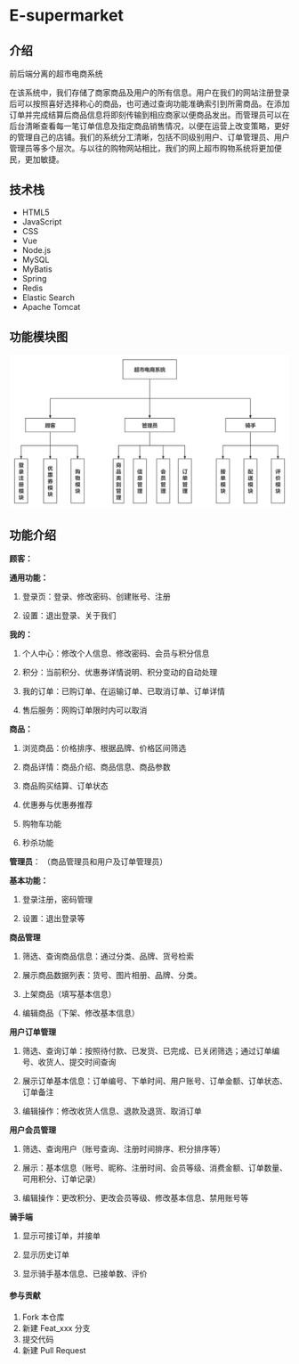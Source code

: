 # E-supermarket

## 介绍
前后端分离的超市电商系统

在该系统中，我们存储了商家商品及用户的所有信息。用户在我们的网站注册登录后可以按照喜好选择称心的商品，也可通过查询功能准确索引到所需商品。在添加订单并完成结算后商品信息将即刻传输到相应商家以便商品发出。而管理员可以在后台清晰查看每一笔订单信息及指定商品销售情况，以便在运营上改变策略，更好的管理自己的店铺。我们的系统分工清晰，包括不同级别用户、订单管理员、用户管理员等多个层次。与以往的购物网站相比，我们的网上超市购物系统将更加便民，更加敏捷。

## 技术栈

- HTML5
- JavaScript
- CSS
- Vue
- Node.js
- MySQL
- MyBatis
- Spring
- Redis
- Elastic Search
- Apache Tomcat

## 功能模块图



![功能模块图](structure.png)



## 功能介绍

**顾客：**

**通用功能：**

1. 登录页：登录、修改密码、创建账号、注册

2.  设置：退出登录、关于我们

**我的：**

1. 个人中心：修改个人信息、修改密码、会员与积分信息

2. 积分：当前积分、优惠券详情说明、积分变动的自动处理

3. 我的订单：已购订单、在运输订单、已取消订单、订单详情

4. 售后服务：网购订单限时内可以取消

**商品：**

1. 浏览商品：价格排序、根据品牌、价格区间筛选

2. 商品详情：商品介绍、商品信息、商品参数

3. 商品购买结算、订单状态

4. 优惠券与优惠券推荐

5. 购物车功能

6. 秒杀功能

**管理员**： （商品管理员和用户及订单管理员）

**基本功能：**

1. 登录注册，密码管理

2. 设置：退出登录等

**商品管理**

1. 筛选、查询商品信息：通过分类、品牌、货号检索 

2. 展示商品数据列表：货号、图片相册、品牌、分类。

3. 上架商品（填写基本信息）

4. 编辑商品（下架、修改基本信息）

**用户订单管理**

1. 筛选、查询订单：按照待付款、已发货、已完成、已关闭筛选；通过订单编号、收货人、提交时间查询

2. 展示订单基本信息：订单编号、下单时间、用户账号、订单金额、订单状态、订单备注

3. 编辑操作：修改收货人信息、退款及退货、取消订单

**用户会员管理**

1. 筛选、查询用户（账号查询、注册时间排序、积分排序等）

2. 展示：基本信息（账号、昵称、注册时间、会员等级、消费金额、订单数量、可用积分、订单记录）

3. 编辑操作：更改积分、更改会员等级、修改基本信息、禁用账号等

**骑手端**

1. 显示可接订单，并接单

2.  显示历史订单

3.  显示骑手基本信息、已接单数、评价

#### 参与贡献

1.  Fork 本仓库
2.  新建 Feat_xxx 分支
3.  提交代码
4.  新建 Pull Request

